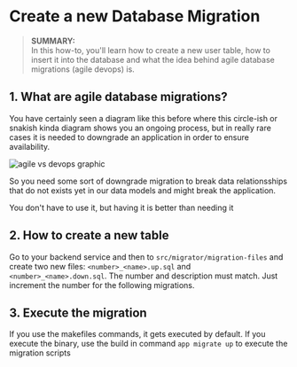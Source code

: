 # Create a new Database Migration

> **SUMMARY:**  
> In this how-to, you'll learn how to create a new user table, how to insert it into the database and what the idea behind agile database migrations (agile devops) is.

## 1. What are agile database migrations?

You have certainly seen a diagram like this before where this circle-ish or snakish kinda diagram shows you an ongoing process, but in really rare cases it is needed to downgrade an application in order to ensure availability.

![agile vs devops graphic](https://external-content.duckduckgo.com/iu/?u=https%3A%2F%2Fi.ytimg.com%2Fvi%2FTuGdJXfwRBY%2Fmaxresdefault.jpg&f=1&nofb=1&ipt=dabc18f621216755e1136bc801217039fe789f8612aeadc2b33e53555c150a0b&ipo=images)

So you need some sort of downgrade migration to break data relationsships that do not exists yet in our data models and might break the application.

You don't have to use it, but having it is better than needing it

## 2. How to create a new table

Go to your backend service and then to `src/migrator/migration-files` and create two new files: `<number>_<name>.up.sql` and `<number>_<name>.down.sql`. The number and description must match. Just increment the number for the following migrations.

## 3. Execute the migration

If you use the makefiles commands, it gets executed by default. If you execute the binary, use the build in command `app migrate up` to execute the migration scripts
